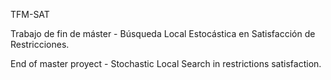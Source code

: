 TFM-SAT

Trabajo de fin de máster - Búsqueda Local Estocástica en Satisfacción de Restricciones.

End of master proyect - Stochastic Local Search in restrictions satisfaction.
